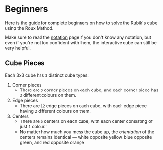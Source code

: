 # Beginners

Here is the guide for complete beginners on how to solve the Rubik's cube using the Roux Method.

Make sure to read the [notation](./beginners/notation.md) page if you don't know any notation, but even if you're not too confident with them, the interactive cube can still be very helpful.

## Cube Pieces

Each 3x3 cube has `3` distinct cube types:

1. Corner pieces
   - There are `8` corner pieces on each cube, and each corner piece has `3` different colours on them.
2. Edge pieces
    - There are `12` edge pieces on each cube, with each edge piece having `2` different colours on them.
3. Centers
    - There are `6` centers on each cube, with each center consisting of just `1` colour.`
    - No matter how much you mess the cube up, the *orientation* of the centers remains identical — white opposite yellow, blue opposite green, and red opposite orange